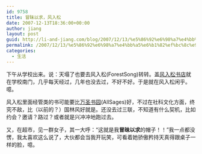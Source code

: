 ```yaml
---
id: 9758
title: 冒昧以求，风入松
date: 2007-12-13T18:36:00+00:00
author: jiang
layout: post
guid: http://li-and-jiang.com/blog/2007/12/13/%e5%86%92%e6%98%a7%e4%bb%a5%e6%b1%82%ef%bc%8c%e9%a3%8e%e5%85%a5%e6%9d%be/
permalink: /2007/12/13/%e5%86%92%e6%98%a7%e4%bb%a5%e6%b1%82%ef%bc%8c%e9%a3%8e%e5%85%a5%e6%9d%be/
categories:
  - 生活
---
```

下午从学校出来。说：天塌了也要去风入松(ForestSong)转转。盖<a href="http://www.forestsong.com.cn/" target="_blank">风入松书店</a>就在学校南门，几乎每天经过，几年也没去过，不好不好。于是就在风入松闲乎。噫。 

风入松里面经管类的书可能要比<a href="http://www.allsagesbooks.com/" target="_blank">万圣书园</a>(AllSages)好，不过在社科文化方面，终究不敌，比（以前的？）国林风好就是。还没去过三联，不知道有什么契机，比如约会？邀请？路过？或者就是兴冲冲地跑过去。 

又，在超市，见一群女子，其一大呼：“这就是我**冒昧以求**的帽子！！”我一点都没愣，我太喜欢这么说了，大伙都会当我开玩笑，可看着她骄傲矜持天真得跟桌子一样的脸，噫。